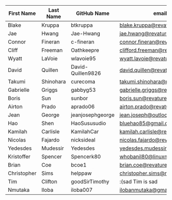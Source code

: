 | First Name    | Last Name     | GitHub Name   	| email                        	|
| ---------     | ----------    | -----------   	| ----------                   	|
| Blake         | Kruppa        | btkruppa      	| blake.kruppa@revature.com    	|
| Jae		| Hwang		| Jae-Hwang	    	| jae.hwang@revature.net       	|
| Connor	| Fineran	| c-fineran	    	| connor.fineran@revature.net  	|
| Cliff         | Freeman       | Oathkeepre    	| clifford.freeman@revature.net	|
| Wyatt         | LaVoie        | wlavoie95     	| wyatt.lavoie@revature.net    	|
| David		| Quillen	| David-Quillen9826	| david.quillen@revature.net	|
| Takumi        | Shinohara     | curecoma      	| takumi.shinohara@revature.net	|
| Gabrielle     | Griggs        | gabbyg53      	| gabrielle.griggs@revature.net	|
| Boris         | Sun           | sunbor        	| boris.sun@revature.net       	|
| Airton        | Prado         | aprado06      	| airton.prado@revature.net    	|
| Jean          | George        | jeanjosephgeorge 	| jean.joseph@outlook.com    	| 
| Hao           | Shen          | HaoSususudio  	| bluehao85@gmail.com           |
| Kamilah	| Carlisle	| KamilahCar		| kamilah.carlisle@revature.net	|
| Nicolas       | Fajardo       | nicksideal    	| nicolas.fajardo@revature.net 	|
| Yedesdes      | Mudessir	| Yedesdes      	| yedesdes.mudessir@revature.net|
| Kristoffer	| Spencer	| Spencerk80		| whobanil80@linuxmail.org     	|
| Brian		| Coe		| bcoe1			| brian.coe@revature.net     	|
| Christopher   | Sims          | helppaw      		| christopher.sims@revature.net	|
| Tim           | Clifton       | goodSirTimothy	| :(sad Tim is sad             	|
| Nmutaka       |Iloba          |iloba007       	|ilobanmutaka@gmail.com   	|  
